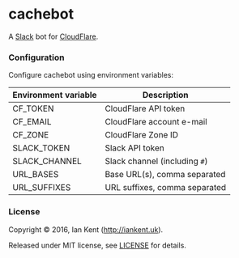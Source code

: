cachebot
========

A [Slack](https://slack.com/) bot for [CloudFlare](https://www.cloudflare.com/).

### Configuration

Configure cachebot using environment variables:

| Environment variable | Description
| -------------------- | -----------
| CF_TOKEN             | CloudFlare API token
| CF_EMAIL             | CloudFlare account e-mail
| CF_ZONE              | CloudFlare Zone ID
| SLACK_TOKEN          | Slack API token
| SLACK_CHANNEL        | Slack channel (including `#`)
| URL_BASES            | Base URL(s), comma separated
| URL_SUFFIXES         | URL suffixes, comma separated

### License

Copyright ©‎ 2016, Ian Kent (http://iankent.uk).

Released under MIT license, see [LICENSE](LICENSE.md) for details.
